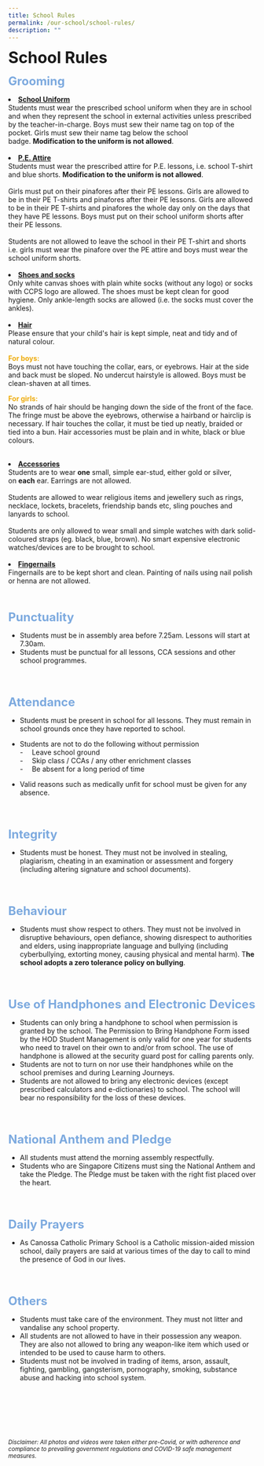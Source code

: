```yaml
---
title: School Rules
permalink: /our-school/school-rules/
description: ""
---
```

<b><font size=6>School Rules</font></b>

<b><font size=5 color="#7daadf">Grooming</font></b>

<b><li><u>School Uniform</u></li></b>
Students must wear the prescribed school uniform when they are in school and when they represent the school in external activities unless prescribed by the teacher-in-charge. Boys must sew their name tag on top of the pocket. Girls must sew their name tag below the school badge. **Modification to the uniform is not allowed**.
<br><br>
<b><li><u>P.E. Attire</u></li></b>
Students must wear the prescribed attire for P.E. lessons, i.e. school T-shirt and blue shorts. **Modification to the uniform is not allowed**.
<br><br>
Girls must put on their pinafores after their PE lessons. Girls are allowed to be in their PE T-shirts and pinafores after their PE lessons. Girls are allowed to be in their PE T-shirts and pinafores the whole day only on the days that they have PE lessons. Boys must put on their school uniform shorts after their PE lessons.
<br><br> 
Students are not allowed to leave the school in their PE T-shirt and shorts i.e. girls must wear the pinafore over the PE attire and boys must wear the school uniform shorts.
<br>
<br>
<b><li><u>Shoes and socks</u></li></b>
Only white canvas shoes with plain white socks (without any logo) or socks with CCPS logo are allowed. The shoes must be kept clean for good hygiene. Only ankle-length socks are allowed (i.e. the socks must cover the ankles).
<br>
<br>
<b><li><u>Hair</u></li></b> 
Please ensure that your child's hair is kept simple, neat and tidy and of natural colour.
<br><br>
<b><font color="#eeac0d">For boys:</font></b><br>
Boys must not have touching the collar, ears, or eyebrows. Hair at the side and back must be sloped. No undercut hairstyle is allowed. Boys must be clean-shaven at all times.

<b><font color="#eeac0d">For girls:</font></b><br>
No strands of hair should be hanging down the side of the front of the face. The fringe must be above the eyebrows, otherwise a hairband or hairclip is necessary. If hair touches the collar, it must be tied up neatly, braided or tied into a bun. Hair accessories must be plain and in white, black or blue colours.
<br>
<br>
<b><li><u>Accessories</u></li></b>
Students are to wear **one** small, simple ear-stud, either gold or silver, on **each** ear. Earrings are not allowed.  
<br>
Students are allowed to wear religious items and jewellery such as rings, necklace, lockets, bracelets, friendship bands etc, sling pouches and lanyards to school.  
<br> 
Students are only allowed to wear small and simple watches with dark solid-coloured straps (eg. black, blue, brown). No smart expensive electronic watches/devices are to be brought to school.
<br>
<br>
<b><li><u>Fingernails</u></li></b>
Fingernails are to be kept short and clean. Painting of nails using nail polish or henna are not allowed.
<br>
<br>
<br>
<br>
<b><font size=5 color="#7daadf">Punctuality</font></b>
*   Students must be in assembly area before 7.25am. Lessons will start at 7.30am.
*   Students must be punctual for all lessons, CCA sessions and other school programmes.
<br>
<br>

<b><font size=5 color="#7daadf">Attendance</font></b>
*   Students must be present in school for all lessons. They must remain in school grounds once they have reported to school.
*   Students are not to do the following without permission
<br>-&emsp; Leave school ground
<br>-&emsp; Skip class / CCAs / any other enrichment classes
<br>-&emsp; Be absent for a long period of time

* Valid reasons such as medically unfit for school must be given for any absence.
<br>
<br>

<b><font size=5 color="#7daadf">Integrity</font></b>
*   Students must be honest. They must not be involved in stealing, plagiarism, cheating in an examination or assessment and forgery (including altering signature and school documents).
<br>
<br>

<b><font size=5 color="#7daadf">Behaviour</font></b>
*   Students must show respect to others. They must not be involved in disruptive behaviours, open defiance, showing disrespect to authorities and elders, using inappropriate language and bullying (including cyberbullying, extorting money, causing physical and mental harm). T**he school adopts a zero tolerance policy on bullying**.
<br>
<br>

<b><font size=5 color="#7daadf">Use of Handphones and Electronic Devices</font></b>
*   Students can only bring a handphone to school when permission is granted by the school. The Permission to Bring Handphone Form issed by the HOD Student Management is only valid for one year for students who need to travel on their own to and/or from school. The use of handphone is allowed at the security guard post for calling parents only.
*   Students are not to turn on nor use their handphones while on the school premises and during Learning Journeys.
*   Students are not allowed to bring any electronic devices (except prescribed calculators and e-dictionaries) to school. The school will bear no responsibility for the loss of these devices.
<br>
<br>

<b><font size=5 color="#7daadf">National Anthem and Pledge</font></b>
*   All students must attend the morning assembly respectfully.
*   Students who are Singapore Citizens must sing the National Anthem and take the Pledge. The Pledge must be taken with the right fist placed over the heart.
<br>
<br>

<b><font size=5 color="#7daadf">Daily Prayers</font></b>
*   As Canossa Catholic Primary School is a Catholic mission-aided mission school, daily prayers are said at various times of the day to call to mind the presence of God in our lives.
<br>
<br>

<b><font size=5 color="#7daadf">Others</font></b>
*   Students must take care of the environment. They must not litter and vandalise any school property.
*   All students are not allowed to have in their possession any weapon. They are also not allowed to bring any weapon-like item which used or intended to be used to cause harm to others.
*   Students must not be involved in trading of items, arson, assault, fighting, gambling, gangsterism, pornography, smoking, substance abuse and hacking into school system.


<br><br><br><br><br><br>
<sup>_Disclaimer: All photos and videos were taken either pre-Covid, or with adherence and compliance to prevailing government regulations and COVID-19 safe management measures._</sup>